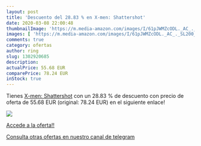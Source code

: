 ```yaml
---
layout: post
title: 'Descuento del 28.83 % en X-men: Shattershot'
date: 2020-03-08 22:00:48
thumbnailImage: 'https://m.media-amazon.com/images/I/61pJWMZcODL._AC_._SL200_.jpg'
images: [ 'https://m.media-amazon.com/images/I/61pJWMZcODL._AC_._SL200_.jpg' ]
comments: true
category: ofertas
author: ring
slug: 1302920685
description:
actualPrice: 55.68 EUR
comparePrice: 78.24 EUR
inStock: true
---
```


Tienes [X-men: Shattershot](https://www.amazon.com/dp/1302920685/?tag=redken08-20) con un 28.83 % de descuento con precio de oferta de 55.68 EUR (original: 78.24 EUR) en el siguiente enlace!

[![](https://m.media-amazon.com/images/I/61pJWMZcODL._AC_._SL200_.jpg)](https://www.amazon.com/dp/1302920685/?tag=redken08-20)

[Accede a la oferta!!](https://www.amazon.com/dp/1302920685/?tag=redken08-20)

[Consulta otras ofertas en nuestro canal de telegram](https://t.me/s/ofertas25)

